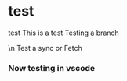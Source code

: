 # test
test
This is a test
Testing a branch

\n Test a sync or Fetch

### Now testing in vscode ###
